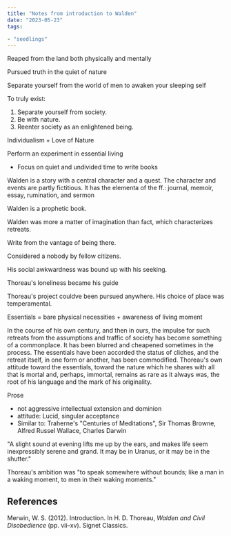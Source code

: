 ```yaml
---
title: "Notes from introduction to Walden"
date: "2023-05-23"
tags:

- "seedlings"
---
```


Reaped from the land both physically and mentally

Pursued truth in the quiet of nature

Separate yourself from the world of men to awaken your sleeping self

To truly exist:
1. Separate yourself from society.
2. Be with nature.
3. Reenter society as an enlightened being.

Individualism + Love of Nature

Perform an experiment in essential living
- Focus on quiet and undivided time to write books

Walden is a story with a central character and a quest. The character and events are partly fictitious. It has the elementa of the ff.: journal, memoir, essay, rumination, and sermon

Walden is a prophetic book.

Walden was more a matter of imagination than fact, which characterizes retreats.

Write from the vantage of being there.

Considered a nobody by fellow citizens.

His social awkwardness was bound up with his seeking.

Thoreau's loneliness became his guide

Thoreau's project couldve been pursued anywhere. His choice of place was temperamental.

Essentials = bare physical necessities + awareness of living moment

In the course of his own century, and then in ours, the impulse for such retreats from the assumptions and traffic of society has become something of a commonplace. It has been blurred and cheapened sometimes in the process. The essentials have been accorded the status of cliches, and the retreat itself, in one form or another, has been commodified. Thoreau's own attitude toward the essentials, toward the nature which he shares with all that is mortal and, perhaps, immortal, remains as rare as it always was, the root of his language and the mark of his originality.

Prose
- not aggressive intellectual extension and dominion
- attitude: Lucid, singular acceptance
- Similar to: Traherne's "Centuries of Meditations", Sir Thomas Browne, Alfred Russel Wallace, Charles Darwin

"A slight sound at evening lifts me up by the ears, and makes life seem inexpressibly serene and grand. It may be in Uranus, or it may be in the shutter."

Thoreau's ambition was "to speak somewhere without bounds; like a man in a waking moment, to men in their waking moments."

## References

Merwin, W. S. (2012). Introduction. In H. D. Thoreau, _Walden and Civil Disobedience_ (pp. vii–xv). Signet Classics.